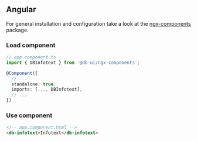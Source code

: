 ## Angular

For general installation and configuration take a look at the [ngx-components](https://www.npmjs.com/package/@db-ui/ngx-components) package.

### Load component

```ts app.component.ts
// app.component.ts
import { DBInfotext } from '@db-ui/ngx-components';

@Component({
  // ...
  standalone: true,
  imports: [..., DBInfotext],
  // ...
})
```

### Use component

```html app.component.html
<!-- app.component.html -->
<db-infotext>Infotext</db-infotext>
```
